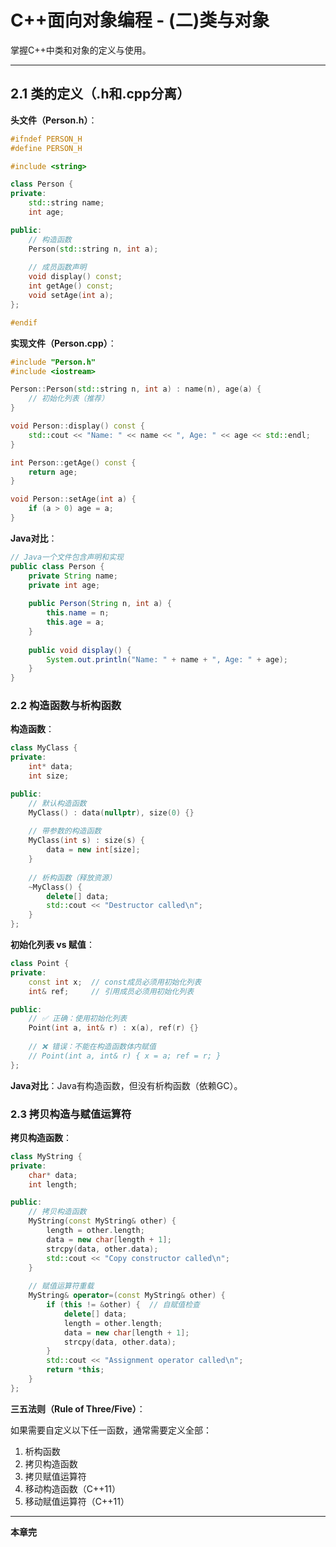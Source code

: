 # C++面向对象编程 - (二)类与对象

掌握C++中类和对象的定义与使用。

---

## 2.1 类的定义（.h和.cpp分离）

**头文件（Person.h）**：
```cpp
#ifndef PERSON_H
#define PERSON_H

#include <string>

class Person {
private:
    std::string name;
    int age;

public:
    // 构造函数
    Person(std::string n, int a);
    
    // 成员函数声明
    void display() const;
    int getAge() const;
    void setAge(int a);
};

#endif
```

**实现文件（Person.cpp）**：
```cpp
#include "Person.h"
#include <iostream>

Person::Person(std::string n, int a) : name(n), age(a) {
    // 初始化列表（推荐）
}

void Person::display() const {
    std::cout << "Name: " << name << ", Age: " << age << std::endl;
}

int Person::getAge() const {
    return age;
}

void Person::setAge(int a) {
    if (a > 0) age = a;
}
```

**Java对比**：
```java
// Java一个文件包含声明和实现
public class Person {
    private String name;
    private int age;
    
    public Person(String n, int a) {
        this.name = n;
        this.age = a;
    }
    
    public void display() {
        System.out.println("Name: " + name + ", Age: " + age);
    }
}
```

### 2.2 构造函数与析构函数

**构造函数**：

```cpp
class MyClass {
private:
    int* data;
    int size;

public:
    // 默认构造函数
    MyClass() : data(nullptr), size(0) {}
    
    // 带参数的构造函数
    MyClass(int s) : size(s) {
        data = new int[size];
    }
    
    // 析构函数（释放资源）
    ~MyClass() {
        delete[] data;
        std::cout << "Destructor called\n";
    }
};
```

**初始化列表 vs 赋值**：

```cpp
class Point {
private:
    const int x;  // const成员必须用初始化列表
    int& ref;     // 引用成员必须用初始化列表

public:
    // ✅ 正确：使用初始化列表
    Point(int a, int& r) : x(a), ref(r) {}
    
    // ❌ 错误：不能在构造函数体内赋值
    // Point(int a, int& r) { x = a; ref = r; }
};
```

**Java对比**：Java有构造函数，但没有析构函数（依赖GC）。

### 2.3 拷贝构造与赋值运算符

**拷贝构造函数**：

```cpp
class MyString {
private:
    char* data;
    int length;

public:
    // 拷贝构造函数
    MyString(const MyString& other) {
        length = other.length;
        data = new char[length + 1];
        strcpy(data, other.data);
        std::cout << "Copy constructor called\n";
    }
    
    // 赋值运算符重载
    MyString& operator=(const MyString& other) {
        if (this != &other) {  // 自赋值检查
            delete[] data;
            length = other.length;
            data = new char[length + 1];
            strcpy(data, other.data);
        }
        std::cout << "Assignment operator called\n";
        return *this;
    }
};
```

**三五法则（Rule of Three/Five）**：

如果需要自定义以下任一函数，通常需要定义全部：
1. 析构函数
2. 拷贝构造函数
3. 拷贝赋值运算符
4. 移动构造函数（C++11）
5. 移动赋值运算符（C++11）

---

**本章完**
